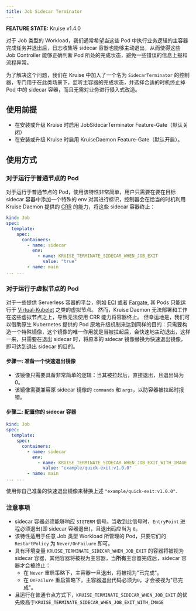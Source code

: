 ```yaml
---
title: Job Sidecar Terminator
---
```


**FEATURE STATE:** Kruise v1.4.0

对于 Job 类型的 Workload，我们通常希望当这些 Pod 中执行业务逻辑的主容器完成任务并退出后，日志收集等 sidecar 容器也能够主动退出，从而使得这些 Job Controller 能够正确判断 Pod 所处的完成状态，避免一些错误的信息上报和流程异常。

为了解决这个问题，我们在 Kruise 中加入了一个名为 `SidecarTerminator` 的控制器，专门用于在此类场景下，监听主容器的完成状态，并选择合适的时机终止掉 Pod 中的 sidecar 容器，而且无需对业务进行侵入式改造。

## 使用前提

- 在安装或升级 Kruise 时启用 JobSidecarTerminator Feature-Gate（默认关闭）
- 在安装或升级 Kruise 时启用 KruiseDaemon Feature-Gate（默认开启）。

## 使用方式

### 对于运行于普通节点的 Pod
对于运行于普通节点的 Pod，使用该特性非常简单，用户只需要在要在目标 sidecar 容器中添加一个特殊的 env 对其进行标识，控制器会在恰当的时机利用 Kruise Daemon 提供的 [CRR](./containerrecreaterequest.md) 的能力，将这些 sidecar 容器终止：

```yaml
kind: Job
spec:
  template:
    spec:
      containers:
        - name: sidecar
          env:
            - name: KRUISE_TERMINATE_SIDECAR_WHEN_JOB_EXIT
              value: "true"
        - name: main
... ...
```
### 对于运行于虚拟节点的 Pod
对于一些提供 Serverless 容器的平台，例如 [ECI](https://www.aliyun.com/product/eci) 或者 [Fargate](https://aws.amazon.com/cn/fargate/), 其 Pods 只能运行于 [Virtual-Kubelet](https://virtual-kubelet.io/#:~:text=Virtual%20Kubelet%20is%20an%20open,as%20serverless%20cloud%20container%20platforms.) 之类的虚拟节点。 然而，Kruise Daemon 无法部署和工作在这些虚拟节点之上，导致无法使用 CRR 能力将容器终止。
但幸运地是，我们可以借助原生 Kubernetes 提供的 Pod 原地升级机制来达到同样的目的：只需要构造一个特殊镜像，这个镜像的唯一作用就是当被拉起后，会快速地主动退出，这样一来，只需要在退出 sidecar 时，将原本的 sidecar 镜像替换为快速退出镜像，即可达到退出 sidecar 的目的。

#### 步骤一: 准备一个快速退出镜像
- 该镜像只需要具备非常简单的逻辑：当其被拉起后，直接退出，且退出码为 0。
- 该镜像需要兼容原 sidecar 镜像的 `commands` 和 `args`，以防容器被拉起时报错。

#### 步骤二: 配置你的 sidecar 容器
```yaml
kind: Job
spec:
  template:
    spec:
      containers:
        - name: sidecar
          env:
            - name: KRUISE_TERMINATE_SIDECAR_WHEN_JOB_EXIT_WITH_IMAGE
              value: "example/quick-exit:v1.0.0"
        - name: main
... ...
```
 使用你自己准备的快速退出镜像来替换上述 `"example/quick-exit:v1.0.0"`.

### 注意事项

- sidecar 容器必须能够响应 `SIGTERM` 信号。当收到此信号时，`EntryPoint` 进程必须退出(即 sidecar 容器退出)，且退出码应当为 `0`。
- 该特性适用于任意 Job 类型 Workload 所管理的 Pod，只要它们的 `RestartPolicy` 为 `Never/OnFailure` 即可。
- 具有环境变量 `KRUISE_TERMINATE_SIDECAR_WHEN_JOB_EXIT` 的容器将被视为 sidecar 容器，其他容器将被视为主容器，当**所有**主容器完成后，sidecar 容器才会被终止：
  - 在 `Never` 重启策略下，主容器一旦退出，将被视为"已完成"。
  - 在 `OnFailure` 重启策略下，主容器退出代码必须为`0`，才会被视为"已完成"。
- 且运行在普通节点方式下，`KRUISE_TERMINATE_SIDECAR_WHEN_JOB_EXIT` 的优先级高于`KRUISE_TERMINATE_SIDECAR_WHEN_JOB_EXIT_WITH_IMAGE`

